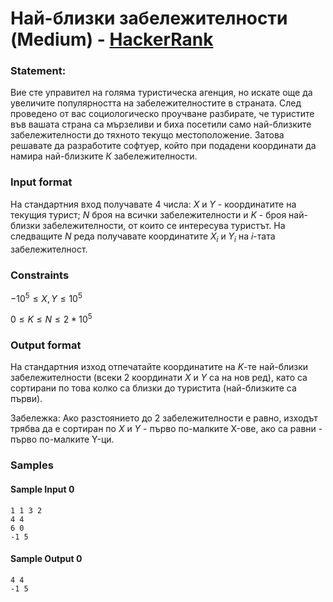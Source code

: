 #  Най-близки забележителности (Medium) - [HackerRank](<https://www.hackerrank.com/contests/sda-hw-8-2023/challenges/--164>)


### Statement:

Вие сте управител на голяма туристическа агенция, но искате още да увеличите популярността на забележителностите в страната. След проведено от вас социологическо проучване разбирате, че туристите във вашата страна са мързеливи и биха посетили само най-близките забележителности до тяхното текущо местоположение. Затова решавате да разработите софтуер, който при подадени координати да намира най-близките $К$ забележителности.


### Input format

На стандартния вход получавате 4 числа: $X$ и $Y$ - координатите на текущия турист; $N$ броя на всички забележителности и $K$ - броя най-близки забележителности, от които се интересува туристът. На следващите $N$ реда получавате координатите $X_i$ и $Y_i$ на $i$-тата забележителност.


### Constraints

$-10^5\le X,Y \le 10^5$

$0 \le K \le N \le 2*10^5$


### Output format

На стандартния изход отпечатайте координатите на $K$-те най-близки забележителности (всеки 2 координати $X$ и $Y$ са на нов ред), като са сортирани по това колко са близки до туристита (най-близките са първи).

Забележка: Ако разстоянието до 2 забележителности е равно, изходът трябва да е сортиран по $X$ и $Y$ - първо по-малките X-ове, ако са равни - първо по-малките Y-ци.


### Samples


#### Sample Input 0
```
1 1 3 2
4 4 
6 0
-1 5
```

#### Sample Output 0
```
4 4 
-1 5
```

